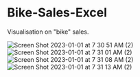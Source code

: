# Bike-Sales-Excel

Visualisation on "bike" sales.

![Screen Shot 2023-01-01 at 7 30 51 AM (2)](https://user-images.githubusercontent.com/71223784/210174258-cc91e926-ea62-49f8-b56c-9979784dc8db.png)
![Screen Shot 2023-01-01 at 7 31 01 AM (2)](https://user-images.githubusercontent.com/71223784/210174264-7eb7a4ac-78a8-4106-95d7-a8a3758e02d2.png)
![Screen Shot 2023-01-01 at 7 31 08 AM (2)](https://user-images.githubusercontent.com/71223784/210174268-e715357d-6cd0-4ccc-83fd-79a967776fcd.png)
![Screen Shot 2023-01-01 at 7 31 13 AM (2)](https://user-images.githubusercontent.com/71223784/210174272-84895d92-8848-4b98-bffd-46ae88816cfc.png)
